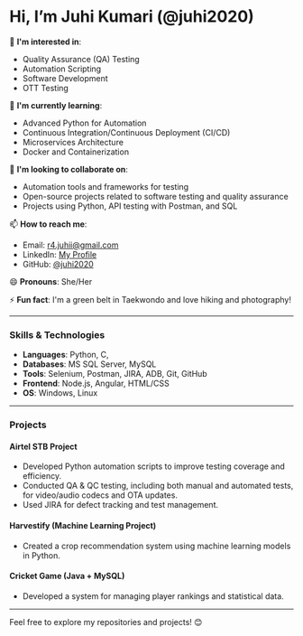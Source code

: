 # Hi, I’m Juhi Kumari (@juhi2020)

👀 **I'm interested in**:  
- Quality Assurance (QA) Testing  
- Automation Scripting  
- Software Development  
- OTT Testing 

🌱 **I'm currently learning**:  
- Advanced Python for Automation  
- Continuous Integration/Continuous Deployment (CI/CD)  
- Microservices Architecture  
- Docker and Containerization  

💞️ **I'm looking to collaborate on**:  
- Automation tools and frameworks for testing  
- Open-source projects related to software testing and quality assurance  
- Projects using Python, API testing with Postman, and SQL  

📫 **How to reach me**:  
- Email: r4.juhii@gmail.com  
- LinkedIn: [My Profile](https://www.linkedin.com/in/juhi2020)  
- GitHub: [@juhi2020](https://github.com/juhi2020)

😄 **Pronouns**: She/Her  

⚡ **Fun fact**: I'm a green belt in Taekwondo and love hiking and photography!

---

### Skills & Technologies  
- **Languages**: Python, C,   
- **Databases**: MS SQL Server, MySQL  
- **Tools**: Selenium, Postman, JIRA, ADB, Git, GitHub  
- **Frontend**: Node.js, Angular, HTML/CSS  
- **OS**: Windows, Linux  

---

### Projects  

#### Airtel STB Project  
- Developed Python automation scripts to improve testing coverage and efficiency.  
- Conducted QA & QC testing, including both manual and automated tests, for video/audio codecs and OTA updates.  
- Used JIRA for defect tracking and test management.

#### Harvestify (Machine Learning Project)  
- Created a crop recommendation system using machine learning models in Python.

#### Cricket Game (Java + MySQL)  
- Developed a system for managing player rankings and statistical data.

---

Feel free to explore my repositories and projects! 😊
